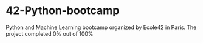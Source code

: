 # 42-Python-bootcamp
Python and Machine Learning bootcamp organized by Ecole42 in Paris. The project completed 0% out of 100%
